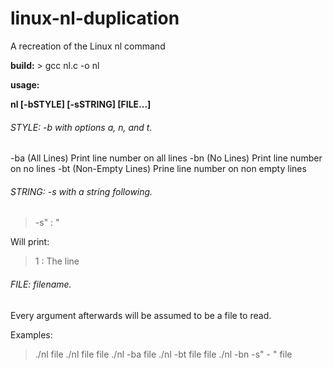 # linux-nl-duplication
A recreation of the Linux nl command

**build:** > gcc nl.c -o nl

**usage:**

**nl [-bSTYLE] [-sSTRING] [FILE...]**

###### STYLE: -b with options a, n, and t.

-ba (All Lines) Print line number on all lines 
-bn (No Lines) Print line number on no lines
-bt (Non-Empty Lines) Prine line number on non empty lines

###### STRING: -s with a string following.

> -s" : "

Will print:

> 1 : The line

###### FILE: filename.

Every argument afterwards will be assumed to be a file to read.

Examples:

> ./nl file
> ./nl file file 
> ./nl -ba file
> ./nl -bt file file
> ./nl -bn -s" - " file

